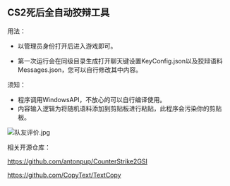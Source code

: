 ﻿## CS2死后全自动狡辩工具
用法：
* 以管理员身份打开后进入游戏即可。

* 第一次运行会在同级目录生成打开聊天键设置KeyConfig.json以及狡辩语料Messages.json，您可以自行修改其中内容。

须知：
* 程序调用WindowsAPI，不放心的可以自行编译使用。
* 内容输入逻辑为将随机语料添加到剪贴板进行粘贴，此程序会污染你的剪贴板。

![队友评价.jpg](https://s2.loli.net/2025/06/07/j8s2PcZroRWDlpS.jpg)

相关开源仓库：

https://github.com/antonpup/CounterStrike2GSI

https://github.com/CopyText/TextCopy
